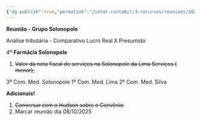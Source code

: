 ```yaml
---
{"dg-publish":true,"permalink":"/setor-contabil/3-recursos/reunioes/202507161300-reuniao/","dgPassFrontmatter":true,"created":"2025-07-16T11:05:31.766-03:00","updated":"2025-07-17T15:05:32.085-03:00"}
---
```


**Reunião - Grupo Solonopole**

Análise tributária - Comparativo Lucro Real X Presumido

4º **Farmácia Solonopole**

1) ~~Valor da nota fiscal de serviços na Solonopole da Lima Serviços ( menor);~~

3º Com. Med. Solonopole
1º Com. Med. Lima
2º Com. Med. Silva

**Adicionais!**

1) ~~Conversar com o Hudson sobre o Convênio.~~
2) Marcar reunião dia 08/10/2025



